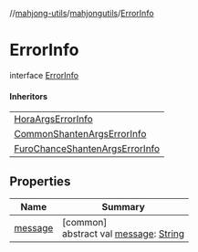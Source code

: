 //[mahjong-utils](../../../index.md)/[mahjongutils](../index.md)/[ErrorInfo](index.md)

# ErrorInfo

interface [ErrorInfo](index.md)

#### Inheritors

| |
|---|
| [HoraArgsErrorInfo](../../mahjongutils.hora/-hora-args-error-info/index.md) |
| [CommonShantenArgsErrorInfo](../../mahjongutils.shanten/-common-shanten-args-error-info/index.md) |
| [FuroChanceShantenArgsErrorInfo](../../mahjongutils.shanten/-furo-chance-shanten-args-error-info/index.md) |

## Properties

| Name | Summary |
|---|---|
| [message](message.md) | [common]<br>abstract val [message](message.md): [String](https://kotlinlang.org/api/latest/jvm/stdlib/kotlin/-string/index.html) |
